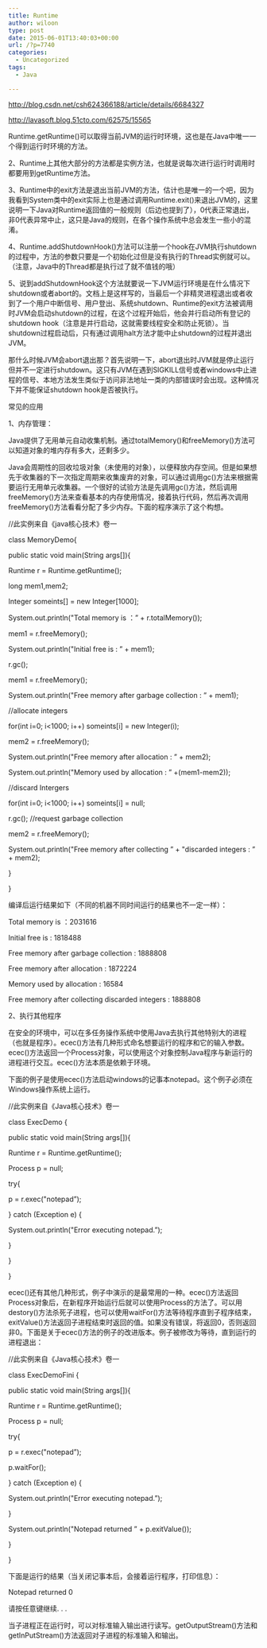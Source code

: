 ```yaml
---
title: Runtime
author: wiloon
type: post
date: 2015-06-01T13:40:03+00:00
url: /?p=7740
categories:
  - Uncategorized
tags:
  - Java

---
```

http://blog.csdn.net/csh624366188/article/details/6684327

http://lavasoft.blog.51cto.com/62575/15565

Runtime.getRuntime()可以取得当前JVM的运行时环境，这也是在Java中唯一一个得到运行时环境的方法。

2、Runtime上其他大部分的方法都是实例方法，也就是说每次进行运行时调用时都要用到getRuntime方法。

3、Runtime中的exit方法是退出当前JVM的方法，估计也是唯一的一个吧，因为我看到System类中的exit实际上也是通过调用Runtime.exit()来退出JVM的，这里说明一下Java对Runtime返回值的一般规则（后边也提到了），0代表正常退出，非0代表异常中止，这只是Java的规则，在各个操作系统中总会发生一些小的混淆。
  
4、Runtime.addShutdownHook()方法可以注册一个hook在JVM执行shutdown的过程中，方法的参数只要是一个初始化过但是没有执行的Thread实例就可以。（注意，Java中的Thread都是执行过了就不值钱的哦）

5、说到addShutdownHook这个方法就要说一下JVM运行环境是在什么情况下shutdown或者abort的。文档上是这样写的，当最后一个非精灵进程退出或者收到了一个用户中断信号、用户登出、系统shutdown、Runtime的exit方法被调用时JVM会启动shutdown的过程，在这个过程开始后，他会并行启动所有登记的shutdown hook（注意是并行启动，这就需要线程安全和防止死锁）。当shutdown过程启动后，只有通过调用halt方法才能中止shutdown的过程并退出JVM。

那什么时候JVM会abort退出那？首先说明一下，abort退出时JVM就是停止运行但并不一定进行shutdown。这只有JVM在遇到SIGKILL信号或者windows中止进程的信号、本地方法发生类似于访问非法地址一类的内部错误时会出现。这种情况下并不能保证shutdown hook是否被执行。



常见的应用

1、内存管理：
  
Java提供了无用单元自动收集机制。通过totalMemory()和freeMemory()方法可以知道对象的堆内存有多大，还剩多少。
  
Java会周期性的回收垃圾对象（未使用的对象），以便释放内存空间。但是如果想先于收集器的下一次指定周期来收集废弃的对象，可以通过调用gc()方法来根据需要运行无用单元收集器。一个很好的试验方法是先调用gc()方法，然后调用freeMemory()方法来查看基本的内存使用情况，接着执行代码，然后再次调用freeMemory()方法看看分配了多少内存。下面的程序演示了这个构想。
  
//此实例来自《java核心技术》卷一

class MemoryDemo{
  
public static void main(String args[]){
  
Runtime r = Runtime.getRuntime();
  
long mem1,mem2;
  
Integer someints[] = new Integer[1000];
  
System.out.println("Total memory is ：&#8221; + r.totalMemory());
  
mem1 = r.freeMemory();
  
System.out.println("Initial free is : &#8221; + mem1);
  
r.gc();
  
mem1 = r.freeMemory();
  
System.out.println("Free memory after garbage collection : &#8221; + mem1);
  
//allocate integers
  
for(int i=0; i<1000; i++) someints[i] = new Integer(i);
  
mem2 = r.freeMemory();
  
System.out.println("Free memory after allocation : &#8221; + mem2);
  
System.out.println("Memory used by allocation : &#8221; +(mem1-mem2));
  
//discard Intergers
  
for(int i=0; i<1000; i++) someints[i] = null;
  
r.gc(); //request garbage collection
  
mem2 = r.freeMemory();
  
System.out.println("Free memory after collecting &#8221; + "discarded integers : &#8221; + mem2);
  
}
  
}

编译后运行结果如下（不同的机器不同时间运行的结果也不一定一样）：
  
Total memory is ：2031616
  
Initial free is : 1818488
  
Free memory after garbage collection : 1888808
  
Free memory after allocation : 1872224
  
Memory used by allocation : 16584
  
Free memory after collecting discarded integers : 1888808
  
2、执行其他程序
  
在安全的环境中，可以在多任务操作系统中使用Java去执行其他特别大的进程（也就是程序）。ecec()方法有几种形式命名想要运行的程序和它的输入参数。ecec()方法返回一个Process对象，可以使用这个对象控制Java程序与新运行的进程进行交互。ecec()方法本质是依赖于环境。
  
下面的例子是使用ecec()方法启动windows的记事本notepad。这个例子必须在Windows操作系统上运行。
  
//此实例来自《Java核心技术》卷一
  
class ExecDemo {
  
public static void main(String args[]){
  
Runtime r = Runtime.getRuntime();
  
Process p = null;
  
try{
  
p = r.exec("notepad&#8221;);
  
} catch (Exception e) {
  
System.out.println("Error executing notepad.&#8221;);
  
}
  
}
  
}
  
ecec()还有其他几种形式，例子中演示的是最常用的一种。ecec()方法返回Process对象后，在新程序开始运行后就可以使用Process的方法了。可以用destory()方法杀死子进程，也可以使用waitFor()方法等待程序直到子程序结束，exitValue()方法返回子进程结束时返回的值。如果没有错误，将返回0，否则返回非0。下面是关于ecec()方法的例子的改进版本。例子被修改为等待，直到运行的进程退出：
  
//此实例来自《Java核心技术》卷一
  
class ExecDemoFini {
  
public static void main(String args[]){
  
Runtime r = Runtime.getRuntime();
  
Process p = null;
  
try{
  
p = r.exec("notepad&#8221;);
  
p.waitFor();
  
} catch (Exception e) {
  
System.out.println("Error executing notepad.&#8221;);
  
}
  
System.out.println("Notepad returned &#8221; + p.exitValue());
  
}
  
}
  
下面是运行的结果（当关闭记事本后，会接着运行程序，打印信息）：
  
Notepad returned 0
  
请按任意键继续. . .
  
当子进程正在运行时，可以对标准输入输出进行读写。getOutputStream()方法和getInPutStream()方法返回对子进程的标准输入和输出。